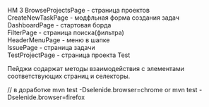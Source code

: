 HM 3
BrowseProjectsPage - страница проектов  
CreateNewTaskPage - модфльная форма создания задач  
DashboardPage - стартовая борда  
FilterPage - страница поиска(фильтра)  
HeaderMenuPage - меню в шапке  
IssuePage - страница задачи  
TestProjectPage - страница проекта Test  

Пейджи содаржат методы взаимодействия с элементами соответствующих страниц и селекторы.

// в доработке
mvn test -Dselenide.browser=chrome or mvn test -Dselenide.browser=firefox
